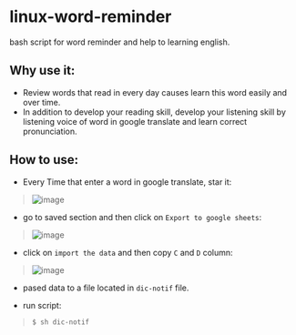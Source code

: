 # linux-word-reminder
bash script for word reminder and help to learning english.

## Why use it:
* Review words that read in every day causes learn this word easily and over time.
* In addition to develop your reading skill, develop your listening skill by listening voice of word in google translate and learn correct pronunciation.

## How to use:
* Every Time that enter a word in google translate, star it:
> ![image](https://user-images.githubusercontent.com/82968741/211553277-1cc6396f-f397-48bf-8004-2e7ad15256dc.png)


* go to saved section and then click on `Export to google sheets`:
>![image](https://user-images.githubusercontent.com/82968741/211554064-37529aef-d462-4937-a5b2-86d1d3efed83.png)


* click on `import the data` and then copy `C` and `D` column:
>![image](https://user-images.githubusercontent.com/82968741/211554581-7e64992b-13df-4d3e-9905-29c5b7cdb88f.png)


* pased data to a file located in `dic-notif` file.


* run script:
>```
>$ sh dic-notif
>```



